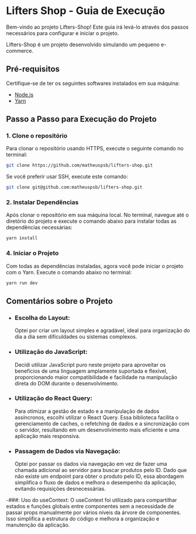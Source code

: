 # Lifters Shop - Guia de Execução

Bem-vindo ao projeto Lifters-Shop! Este guia irá levá-lo através dos passos necessários para configurar e iniciar o projeto.

Lifters-Shop é um projeto desenvolvido simulando um pequeno e-commerce.

## Pré-requisitos

Certifique-se de ter os seguintes softwares instalados em sua máquina:
- [Node.js](https://nodejs.org/)
- [Yarn](https://classic.yarnpkg.com/en/docs/install/)

## Passo a Passo para Execução do Projeto

### 1. Clone o repositório

Para clonar o repositório usando HTTPS, execute o seguinte comando no terminal:

```bash
git clone https://github.com/matheuspsb/lifters-shop.git
```

Se você preferir usar SSH, execute este comando:

```bash
git clone git@github.com:matheuspsb/lifters-shop.git
```

### 2. Instalar Dependências

Após clonar o repositório em sua máquina local. No terminal, navegue até o diretório do projeto e execute o comando abaixo para instalar todas as dependências necessárias:

```bash
yarn install
```

### 4. Iniciar o Projeto

Com todas as dependências instaladas, agora você pode iniciar o projeto com o Yarn. Execute o comando abaixo no terminal:

```bash
yarn run dev
```

## Comentários sobre o Projeto

- ### Escolha do Layout:
  Optei por criar um layout simples e agradável, ideal para organização do dia a dia sem difículdades ou sistemas complexos.

- ### Utilização do JavaScript:
  Decidi utilizar JavaScript puro neste projeto para aproveitar os benefícios de uma linguagem amplamente suportada e flexível, proporcionando maior compatibilidade e facilidade na manipulação direta do DOM durante o desenvolvimento.

- ### Utilização do React Query:
  Para otimizar a gestão de estado e a manipulação de dados assíncronos, escolhi utilizar o React Query. Essa biblioteca facilita o gerenciamento de caches, o refetching de dados e a sincronização com o servidor, resultando em um desenvolvimento mais eficiente e uma aplicação mais responsiva.

- ### Passagem de Dados via Navegação:
  Optei por passar os dados via navegação em vez de fazer uma chamada adicional ao servidor para buscar produtos pelo ID. Dado que não existe um endpoint para obter o produto pelo ID, essa abordagem simplifica o fluxo de dados e melhora o desempenho da aplicação, evitando requisições desnecessárias.

-###: Uso do useContext:
  O useContext foi utilizado para compartilhar estados e funções globais entre componentes sem a necessidade de passar props manualmente por vários níveis da árvore de componentes. Isso simplifica a estrutura do código e melhora a organização e manutenção da aplicação.
